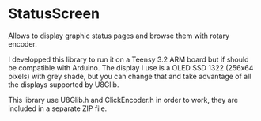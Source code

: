 # StatusScreen
Allows to display graphic status pages and browse them with rotary encoder.

I developped this library to run it on a Teensy 3.2 ARM board but if should be compatible with Arduino.
The display I use is a OLED SSD 1322 (256x64 pixels) with grey shade, but you can change that and take advantage of all the displays supported by U8Glib.

This library use U8Glib.h and ClickEncoder.h in order to work, they are included in a separate ZIP file.
